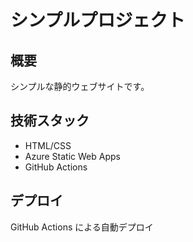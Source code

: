 # シンプルプロジェクト

## 概要
シンプルな静的ウェブサイトです。

## 技術スタック
- HTML/CSS
- Azure Static Web Apps
- GitHub Actions

## デプロイ
GitHub Actions による自動デプロイ